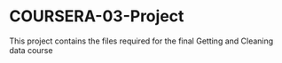 # COURSERA-03-Project
This project contains the files required for the final Getting and Cleaning data course
